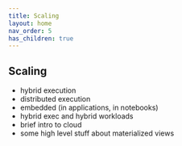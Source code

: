 ```yaml
---
title: Scaling
layout: home
nav_order: 5
has_children: true
---
```


## Scaling

- hybrid execution
- distributed execution
- embedded (in applications, in notebooks)
- hybrid exec and hybrid workloads
- brief intro to cloud
- some high level stuff about materialized views
